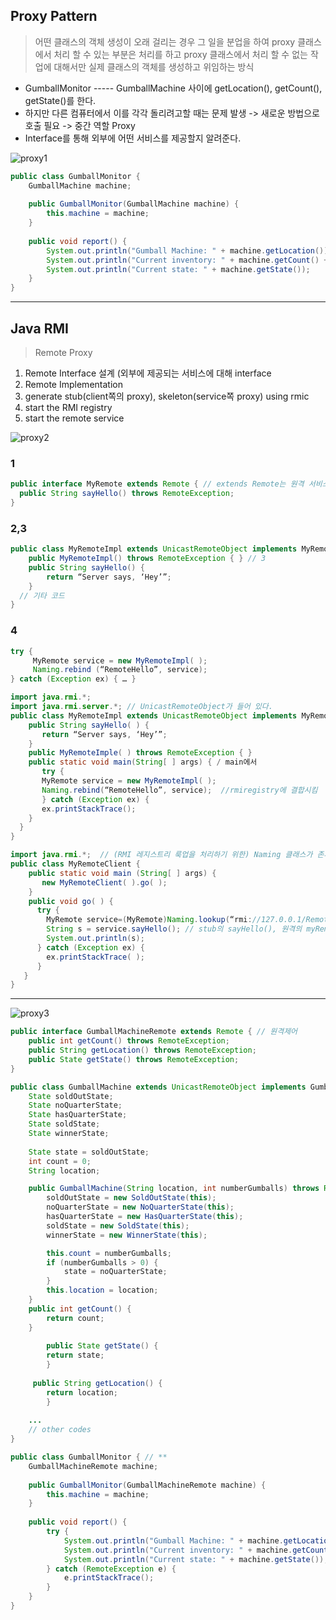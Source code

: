 ## Proxy Pattern
> 어떤 클래스의 객체 생성이 오래 걸리는 경우 그 일을 분업을 하여 proxy 클래스에서 처리 할 수 있는 부분은 처리를 하고 proxy 클래스에서 처리 할 수 없는 작업에 대해서만 실제 클래스의 객체를 생성하고 위임하는 방식

- GumballMonitor ----- GumballMachine 사이에 getLocation(), getCount(), getState()를 한다.
- 하지만 다른 컴퓨터에서 이를 각각 돌리려고할 때는 문제 발생 -> 새로운 방법으로 호출 필요 -> 중간 역할 Proxy
- Interface를 통해 외부에 어떤 서비스를 제공할지 알려준다.

![proxy1](https://user-images.githubusercontent.com/50645183/101979518-079c0a00-3ca1-11eb-854c-5aac205a2539.PNG)


```java
public class GumballMonitor {
	GumballMachine machine;
 
	public GumballMonitor(GumballMachine machine) {
		this.machine = machine;
	}
 
	public void report() {
		System.out.println("Gumball Machine: " + machine.getLocation());
		System.out.println("Current inventory: " + machine.getCount() + " gumballs");
		System.out.println("Current state: " + machine.getState());
	}
}
```
<hr>

## Java RMI 
> Remote Proxy
1. Remote Interface 설계 (외부에 제공되는 서비스에 대해 interface 
2. Remote Implementation 
3. generate stub(client쪽의 proxy), skeleton(service쪽 proxy) using rmic
4. start the RMI registry
5. start the remote service

![proxy2](https://user-images.githubusercontent.com/50645183/101982945-bd278700-3cba-11eb-8819-779281b09290.PNG)


### 1
```java
public interface MyRemote extends Remote { // extends Remote는 원격 서비스 표시 
  public String sayHello() throws RemoteException;
}
```

### 2,3
```java
public class MyRemoteImpl extends UnicastRemoteObject implements MyRemote { // 인터페이스에 들어있는 모든 메소드를 구현했는지 컴파일러에서 체크
    public MyRemoteImpl() throws RemoteException { } // 3
    public String sayHello() {
        return “Server says, ‘Hey’”;
    }
  // 기타 코드
}
```

### 4
```java
try {
     MyRemote service = new MyRemoteImpl( );
     Naming.rebind (“RemoteHello”, service);
} catch (Exception ex) { … }
```

```java
import java.rmi.*;   
import java.rmi.server.*; // UnicastRemoteObject가 들어 있다.
public class MyRemoteImpl extends UnicastRemoteObject implements MyRemote {
    public String sayHello( ) {
       return “Server says, ‘Hey’”;
    }
    public MyRemoteImple( ) throws RemoteException { }
    public static void main(String[ ] args) { / main에서
       try {
	   MyRemote service = new MyRemoteImpl( );
	   Naming.rebind(“RemoteHello”, service);  //rmiregistry에 결합시킴
       } catch (Exception ex) {
	   ex.printStackTrace();
    }   
  }   
}
```
```java
import java.rmi.*;  // (RMI 레지스트리 룩업을 처리하기 위한) Naming 클래스가 존재
public class MyRemoteClient {
    public static void main (String[ ] args) {
       new MyRemoteClient( ).go( );
    }
    public void go( ) {
      try {
        MyRemote service=(MyRemote)Naming.lookup(“rmi://127.0.0.1/RemoteHello”);
        String s = service.sayHello(); // stub의 sayHello(), 원격의 myRemote의 sayHello() 호출
        System.out.println(s);
      } catch (Exception ex) {
        ex.printStackTrace( );
      }
   }
}
```
<hr>

![proxy3](https://user-images.githubusercontent.com/50645183/101982960-d29cb100-3cba-11eb-994b-0551c59a9fdd.PNG)

```java
public interface GumballMachineRemote extends Remote { // 원격제어
	public int getCount() throws RemoteException;
	public String getLocation() throws RemoteException;
	public State getState() throws RemoteException;
}
```
```java
public class GumballMachine extends UnicastRemoteObject implements GumballMachineRemote {
	State soldOutState;
	State noQuarterState;
	State hasQuarterState;
	State soldState;
	State winnerState;
 
	State state = soldOutState;
	int count = 0;
 	String location;

	public GumballMachine(String location, int numberGumballs) throws RemoteException {
		soldOutState = new SoldOutState(this);
		noQuarterState = new NoQuarterState(this);
		hasQuarterState = new HasQuarterState(this);
		soldState = new SoldState(this);
		winnerState = new WinnerState(this);

		this.count = numberGumballs;
 		if (numberGumballs > 0) {
			state = noQuarterState;
		} 
		this.location = location;
	}
	public int getCount() {
		return count;
	}
 
    	public State getState() {
        return state;
    	}
 
   	 public String getLocation() {
        return location;
    	}
	
	...
	// other codes
}	
```
```java
public class GumballMonitor { // **
	GumballMachineRemote machine;
 
	public GumballMonitor(GumballMachineRemote machine) {
		this.machine = machine; 
	}
 
	public void report() {
		try {
			System.out.println("Gumball Machine: " + machine.getLocation());
			System.out.println("Current inventory: " + machine.getCount() + " gumballs");
			System.out.println("Current state: " + machine.getState());
		} catch (RemoteException e) {
			e.printStackTrace();
		}
	}
}
```
